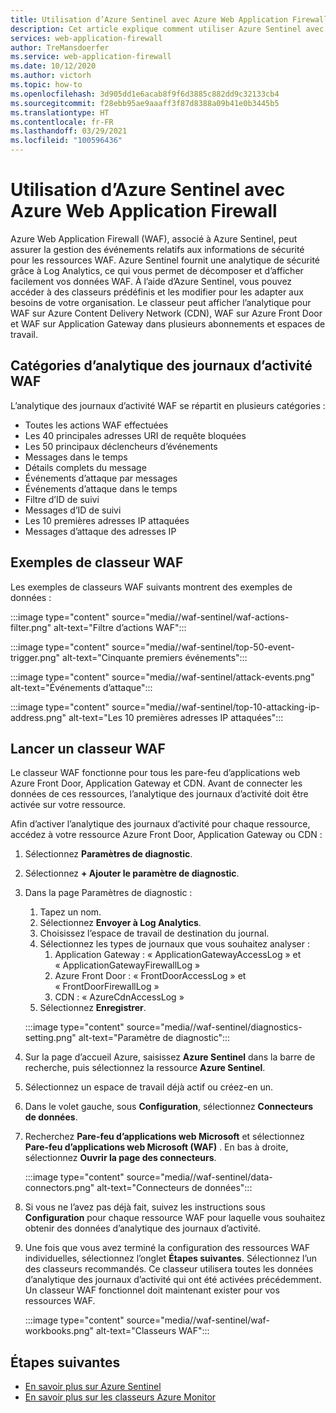 ```yaml
---
title: Utilisation d’Azure Sentinel avec Azure Web Application Firewall
description: Cet article explique comment utiliser Azure Sentinel avec Azure Web Application Firewall (WAF).
services: web-application-firewall
author: TreMansdoerfer
ms.service: web-application-firewall
ms.date: 10/12/2020
ms.author: victorh
ms.topic: how-to
ms.openlocfilehash: 3d905dd1e6acab8f9f6d3885c882dd9c32133cb4
ms.sourcegitcommit: f28ebb95ae9aaaff3f87d8388a09b41e0b3445b5
ms.translationtype: HT
ms.contentlocale: fr-FR
ms.lasthandoff: 03/29/2021
ms.locfileid: "100596436"
---
```

# <a name="using-azure-sentinel-with-azure-web-application-firewall"></a>Utilisation d’Azure Sentinel avec Azure Web Application Firewall

Azure Web Application Firewall (WAF), associé à Azure Sentinel, peut assurer la gestion des événements relatifs aux informations de sécurité pour les ressources WAF. Azure Sentinel fournit une analytique de sécurité grâce à Log Analytics, ce qui vous permet de décomposer et d’afficher facilement vos données WAF. À l’aide d’Azure Sentinel, vous pouvez accéder à des classeurs prédéfinis et les modifier pour les adapter aux besoins de votre organisation. Le classeur peut afficher l’analytique pour WAF sur Azure Content Delivery Network (CDN), WAF sur Azure Front Door et WAF sur Application Gateway dans plusieurs abonnements et espaces de travail.

## <a name="waf-log-analytics-categories"></a>Catégories d’analytique des journaux d’activité WAF

L’analytique des journaux d’activité WAF se répartit en plusieurs catégories :  

- Toutes les actions WAF effectuées 
- Les 40 principales adresses URI de requête bloquées 
- Les 50 principaux déclencheurs d’événements  
- Messages dans le temps 
- Détails complets du message 
- Événements d’attaque par messages  
- Événements d’attaque dans le temps 
- Filtre d’ID de suivi 
- Messages d’ID de suivi 
- Les 10 premières adresses IP attaquées 
- Messages d’attaque des adresses IP 

## <a name="waf-workbook-examples"></a>Exemples de classeur WAF

Les exemples de classeurs WAF suivants montrent des exemples de données :

:::image type="content" source="media//waf-sentinel/waf-actions-filter.png" alt-text="Filtre d’actions WAF":::

:::image type="content" source="media//waf-sentinel/top-50-event-trigger.png" alt-text="Cinquante premiers événements":::

:::image type="content" source="media//waf-sentinel/attack-events.png" alt-text="Événements d’attaque":::

:::image type="content" source="media//waf-sentinel/top-10-attacking-ip-address.png" alt-text="Les 10 premières adresses IP attaquées":::

## <a name="launch-a-waf-workbook"></a>Lancer un classeur WAF

Le classeur WAF fonctionne pour tous les pare-feu d’applications web Azure Front Door, Application Gateway et CDN. Avant de connecter les données de ces ressources, l’analytique des journaux d’activité doit être activée sur votre ressource. 

Afin d’activer l’analytique des journaux d’activité pour chaque ressource, accédez à votre ressource Azure Front Door, Application Gateway ou CDN :

1. Sélectionnez **Paramètres de diagnostic**.
2. Sélectionnez **+ Ajouter le paramètre de diagnostic**. 
3. Dans la page Paramètres de diagnostic :
   1. Tapez un nom. 
   1. Sélectionnez **Envoyer à Log Analytics**. 
   1. Choisissez l’espace de travail de destination du journal. 
   1. Sélectionnez les types de journaux que vous souhaitez analyser :
      1. Application Gateway : « ApplicationGatewayAccessLog » et « ApplicationGatewayFirewallLog »
      1. Azure Front Door : « FrontDoorAccessLog » et « FrontDoorFirewallLog »
      1. CDN : « AzureCdnAccessLog »
   1. Sélectionnez **Enregistrer**.

   :::image type="content" source="media//waf-sentinel/diagnostics-setting.png" alt-text="Paramètre de diagnostic":::

4. Sur la page d’accueil Azure, saisissez **Azure Sentinel** dans la barre de recherche, puis sélectionnez la ressource **Azure Sentinel**. 
2. Sélectionnez un espace de travail déjà actif ou créez-en un. 
3. Dans le volet gauche, sous **Configuration**, sélectionnez **Connecteurs de données**.
4. Recherchez **Pare-feu d’applications web Microsoft** et sélectionnez **Pare-feu d’applications web Microsoft (WAF)** . En bas à droite, sélectionnez **Ouvrir la page des connecteurs**.

   :::image type="content" source="media//waf-sentinel/data-connectors.png" alt-text="Connecteurs de données":::

8. Si vous ne l’avez pas déjà fait, suivez les instructions sous **Configuration** pour chaque ressource WAF pour laquelle vous souhaitez obtenir des données d’analytique des journaux d’activité.
6. Une fois que vous avez terminé la configuration des ressources WAF individuelles, sélectionnez l’onglet **Étapes suivantes**. Sélectionnez l’un des classeurs recommandés. Ce classeur utilisera toutes les données d’analytique des journaux d’activité qui ont été activées précédemment. Un classeur WAF fonctionnel doit maintenant exister pour vos ressources WAF.

   :::image type="content" source="media//waf-sentinel/waf-workbooks.png" alt-text="Classeurs WAF":::


## <a name="next-steps"></a>Étapes suivantes

- [En savoir plus sur Azure Sentinel](../sentinel/overview.md)
- [En savoir plus sur les classeurs Azure Monitor](../azure-monitor/visualize/workbooks-overview.md)

